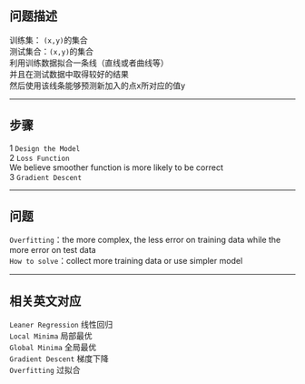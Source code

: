 ## 问题描述
> 
训练集： `(x,y)`的集合  
测试集合：`(x,y)`的集合  
利用训练数据拟合一条线（直线或者曲线等）  
并且在测试数据中取得较好的结果  
然后使用该线条能够预测新加入的点x所对应的值y  

---

## 步骤
> 
1  `Design the Model`  
2  `Loss Function`  
We believe smoother function is more likely to be correct  
3  `Gradient Descent`  

---

## 问题
> 
`Overfitting`：the more complex, the less error on training data while the more error on test data  
`How to solve`：collect more training data or use simpler model  

---

## 相关英文对应
`Leaner Regression` 线性回归  
`Local Minima` 局部最优  
`Global Minima` 全局最优  
`Gradient Descent` 梯度下降  
`Overfitting` 过拟合  

